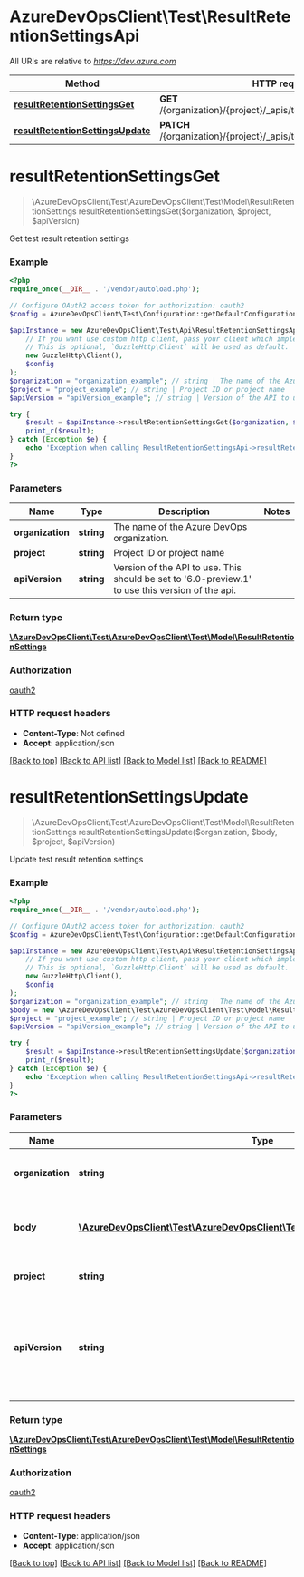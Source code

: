 # AzureDevOpsClient\Test\ResultRetentionSettingsApi

All URIs are relative to *https://dev.azure.com*

Method | HTTP request | Description
------------- | ------------- | -------------
[**resultRetentionSettingsGet**](ResultRetentionSettingsApi.md#resultRetentionSettingsGet) | **GET** /{organization}/{project}/_apis/test/resultretentionsettings | 
[**resultRetentionSettingsUpdate**](ResultRetentionSettingsApi.md#resultRetentionSettingsUpdate) | **PATCH** /{organization}/{project}/_apis/test/resultretentionsettings | 


# **resultRetentionSettingsGet**
> \AzureDevOpsClient\Test\AzureDevOpsClient\Test\Model\ResultRetentionSettings resultRetentionSettingsGet($organization, $project, $apiVersion)



Get test result retention settings

### Example
```php
<?php
require_once(__DIR__ . '/vendor/autoload.php');

// Configure OAuth2 access token for authorization: oauth2
$config = AzureDevOpsClient\Test\Configuration::getDefaultConfiguration()->setAccessToken('YOUR_ACCESS_TOKEN');

$apiInstance = new AzureDevOpsClient\Test\Api\ResultRetentionSettingsApi(
    // If you want use custom http client, pass your client which implements `GuzzleHttp\ClientInterface`.
    // This is optional, `GuzzleHttp\Client` will be used as default.
    new GuzzleHttp\Client(),
    $config
);
$organization = "organization_example"; // string | The name of the Azure DevOps organization.
$project = "project_example"; // string | Project ID or project name
$apiVersion = "apiVersion_example"; // string | Version of the API to use.  This should be set to '6.0-preview.1' to use this version of the api.

try {
    $result = $apiInstance->resultRetentionSettingsGet($organization, $project, $apiVersion);
    print_r($result);
} catch (Exception $e) {
    echo 'Exception when calling ResultRetentionSettingsApi->resultRetentionSettingsGet: ', $e->getMessage(), PHP_EOL;
}
?>
```

### Parameters

Name | Type | Description  | Notes
------------- | ------------- | ------------- | -------------
 **organization** | **string**| The name of the Azure DevOps organization. |
 **project** | **string**| Project ID or project name |
 **apiVersion** | **string**| Version of the API to use.  This should be set to &#39;6.0-preview.1&#39; to use this version of the api. |

### Return type

[**\AzureDevOpsClient\Test\AzureDevOpsClient\Test\Model\ResultRetentionSettings**](../Model/ResultRetentionSettings.md)

### Authorization

[oauth2](../../README.md#oauth2)

### HTTP request headers

 - **Content-Type**: Not defined
 - **Accept**: application/json

[[Back to top]](#) [[Back to API list]](../../README.md#documentation-for-api-endpoints) [[Back to Model list]](../../README.md#documentation-for-models) [[Back to README]](../../README.md)

# **resultRetentionSettingsUpdate**
> \AzureDevOpsClient\Test\AzureDevOpsClient\Test\Model\ResultRetentionSettings resultRetentionSettingsUpdate($organization, $body, $project, $apiVersion)



Update test result retention settings

### Example
```php
<?php
require_once(__DIR__ . '/vendor/autoload.php');

// Configure OAuth2 access token for authorization: oauth2
$config = AzureDevOpsClient\Test\Configuration::getDefaultConfiguration()->setAccessToken('YOUR_ACCESS_TOKEN');

$apiInstance = new AzureDevOpsClient\Test\Api\ResultRetentionSettingsApi(
    // If you want use custom http client, pass your client which implements `GuzzleHttp\ClientInterface`.
    // This is optional, `GuzzleHttp\Client` will be used as default.
    new GuzzleHttp\Client(),
    $config
);
$organization = "organization_example"; // string | The name of the Azure DevOps organization.
$body = new \AzureDevOpsClient\Test\AzureDevOpsClient\Test\Model\ResultRetentionSettings(); // \AzureDevOpsClient\Test\AzureDevOpsClient\Test\Model\ResultRetentionSettings | Test result retention settings details to be updated
$project = "project_example"; // string | Project ID or project name
$apiVersion = "apiVersion_example"; // string | Version of the API to use.  This should be set to '6.0-preview.1' to use this version of the api.

try {
    $result = $apiInstance->resultRetentionSettingsUpdate($organization, $body, $project, $apiVersion);
    print_r($result);
} catch (Exception $e) {
    echo 'Exception when calling ResultRetentionSettingsApi->resultRetentionSettingsUpdate: ', $e->getMessage(), PHP_EOL;
}
?>
```

### Parameters

Name | Type | Description  | Notes
------------- | ------------- | ------------- | -------------
 **organization** | **string**| The name of the Azure DevOps organization. |
 **body** | [**\AzureDevOpsClient\Test\AzureDevOpsClient\Test\Model\ResultRetentionSettings**](../Model/ResultRetentionSettings.md)| Test result retention settings details to be updated |
 **project** | **string**| Project ID or project name |
 **apiVersion** | **string**| Version of the API to use.  This should be set to &#39;6.0-preview.1&#39; to use this version of the api. |

### Return type

[**\AzureDevOpsClient\Test\AzureDevOpsClient\Test\Model\ResultRetentionSettings**](../Model/ResultRetentionSettings.md)

### Authorization

[oauth2](../../README.md#oauth2)

### HTTP request headers

 - **Content-Type**: application/json
 - **Accept**: application/json

[[Back to top]](#) [[Back to API list]](../../README.md#documentation-for-api-endpoints) [[Back to Model list]](../../README.md#documentation-for-models) [[Back to README]](../../README.md)

